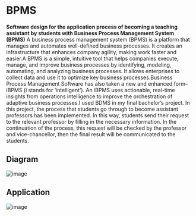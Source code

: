 # BPMS
**Software design for the application process of becoming a teaching assistant by students with Business Process Management System (BPMS)**
A business process management system (BPMS) is a platform that manages and automates well-defined business processes. It creates an infrastructure that enhances company agility, making work faster and easier.A BPMS is a simple, intuitive tool that helps companies execute, manage, and improve business processes by identifying, modeling, automating, and analyzing business processes. It allows enterprises to collect data and use it to optimize key business processes.Business Process Management Software has also taken a new and enhanced form–iBPMS (i stands for ‘intelligent’). An iBPMS uses actionable, real-time insights from operations intelligence to improve the orchestration of adaptive business processes.I used BDMS in my final bachelor’s project. In this project, the process that students go through to become assistant professors has been implemented. In this way, students send their request to the relevant professor by filling in the necessary information. In the continuation of the process, this request will be checked by the professor and vice-chancellor, then the final result will be communicated to the students.

## Diagram
![image](https://github.com/mohammadganji1999/BPMS/assets/147670468/90850a1f-7355-4c7c-8c84-c249870eaf31)

## Application
![image](https://github.com/mohammadganji1999/BPMS/assets/147670468/58b4ead0-3fb2-4157-abaf-66b07f6967bc)
